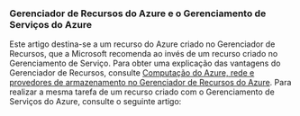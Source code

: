 ### Gerenciador de Recursos do Azure e o Gerenciamento de Serviços do Azure
 
Este artigo destina-se a um recurso do Azure criado no Gerenciador de Recursos, que a Microsoft recomenda ao invés de um recurso criado no Gerenciamento de Serviço. Para obter uma explicação das vantagens do Gerenciador de Recursos, consulte [Computação do Azure, rede e provedores de armazenamento no Gerenciador de Recursos do Azure](../articles/virtual-machines/virtual-machines-azurerm-versus-azuresm.md). Para realizar a mesma tarefa de um recurso criado com o Gerenciamento de Serviços do Azure, consulte o seguinte artigo:

<!---HONumber=July15_HO2-->